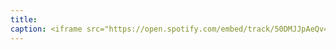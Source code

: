 ```yaml
---
title: 
caption: <iframe src="https://open.spotify.com/embed/track/50DMJJpAeQv4fIpxZvQz2e" width="100%" height="80" frameBorder="0" allowtransparency="true" allow="encrypted-media"></iframe>
---
```

